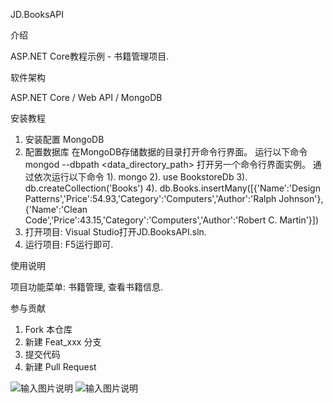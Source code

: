 JD.BooksAPI

介绍

ASP.NET Core教程示例 - 书籍管理项目.

软件架构

ASP.NET Core / Web API / MongoDB

安装教程

1. 安装配置 MongoDB
2. 配置数据库
在MongoDB存储数据的目录打开命令行界面。 运行以下命令
mongod --dbpath <data_directory_path>
打开另一个命令行界面实例。 通过依次运行以下命令
1). mongo
2). use BookstoreDb
3). db.createCollection('Books')
4). db.Books.insertMany([{'Name':'Design Patterns','Price':54.93,'Category':'Computers','Author':'Ralph Johnson'}, {'Name':'Clean Code','Price':43.15,'Category':'Computers','Author':'Robert C. Martin'}])
3. 打开项目:
Visual Studio打开JD.BooksAPI.sln.
4. 运行项目:
F5运行即可.

使用说明

项目功能菜单:
书籍管理, 查看书籍信息.

参与贡献

1. Fork 本仓库
2. 新建 Feat_xxx 分支
3. 提交代码
4. 新建 Pull Request

![输入图片说明](https://images.gitee.com/uploads/images/2019/0908/171218_fbf3f558_2265734.png "JD.BooksAPI1.png")
![输入图片说明](https://images.gitee.com/uploads/images/2019/0908/171227_6f1b2818_2265734.png "JD.BooksAPI2.png")
